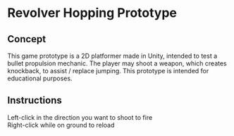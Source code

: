 # Revolver Hopping Prototype
## Concept
This game prototype is a 2D platformer made in Unity, intended to test a bullet propulsion mechanic. The player may shoot a weapon, which creates knockback, to assist / replace jumping. This prototype is intended for educational purposes.

## Instructions
Left-click in the direction you want to shoot to fire<br>
Right-click while on ground to reload
